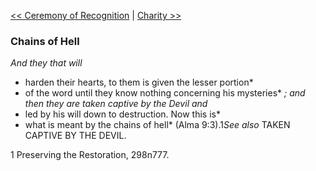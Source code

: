 [<< Ceremony of Recognition](Ceremony%20of%20Recognition.md)  |  [Charity >>](Charity.md)

### Chains of Hell

*And they that will*
* harden their hearts, to them is given the lesser portion*
* of the word until they know nothing concerning his mysteries*
*; and then they are taken captive by the Devil and*
* led by his will down to destruction. Now this is*
* what is meant by the chains of hell* (Alma 9:3).1*See also* TAKEN CAPTIVE BY THE DEVIL.



1 Preserving the Restoration, 298n777.